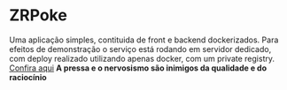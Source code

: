 # ZRPoke

Uma aplicação simples, contituida de front e backend dockerizados.
Para efeitos de demonstração o serviço está rodando em servidor dedicado,
com deploy realizado utilizando apenas docker, com um private registry.
[Confira aqui](http://ds1423.tmddedicated.com:5775)
**A pressa e o nervosismo são inimigos da qualidade e do raciocínio**
